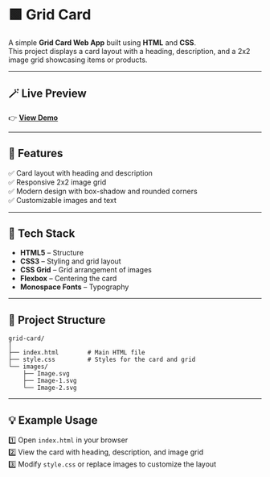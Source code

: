 # 🟩 Grid Card

A simple **Grid Card Web App** built using **HTML** and **CSS**.  
This project displays a card layout with a heading, description, and a 2x2 image grid showcasing items or products.

---

## 🪄 Live Preview

👉 **[View Demo](http://3column-cart.netlify.app/)** 

---

## 🚀 Features

✅ Card layout with heading and description  
✅ Responsive 2x2 image grid  
✅ Modern design with box-shadow and rounded corners  
✅ Customizable images and text  

---

## 🧩 Tech Stack

- **HTML5** – Structure  
- **CSS3** – Styling and grid layout  
- **CSS Grid** – Grid arrangement of images  
- **Flexbox** – Centering the card  
- **Monospace Fonts** – Typography  

---

## 📁 Project Structure

```
grid-card/
│
├── index.html        # Main HTML file
├── style.css         # Styles for the card and grid
└── images/
    ├── Image.svg
    ├── Image-1.svg
    └── Image-2.svg
```

---

## 💡 Example Usage

1️⃣ Open `index.html` in your browser  
2️⃣ View the card with heading, description, and image grid  
3️⃣ Modify `style.css` or replace images to customize the layout  
